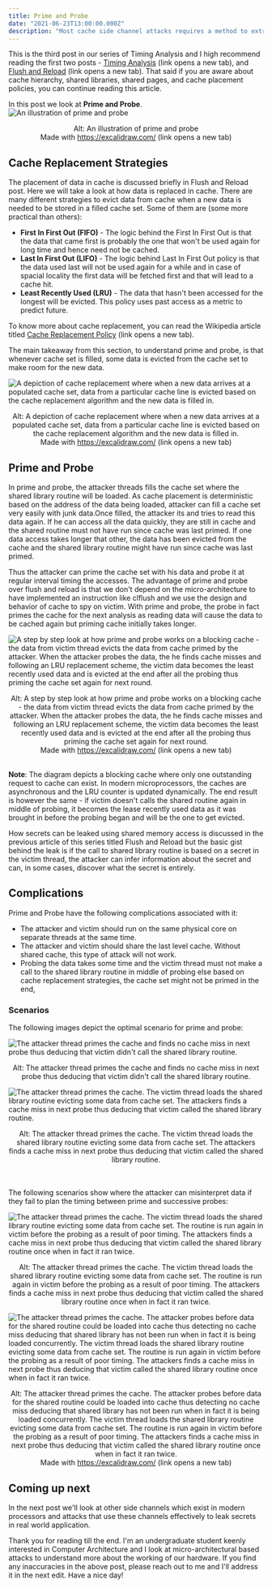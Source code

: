 ```yaml
---
title: Prime and Probe
date: "2021-06-23T13:00:00.000Z"
description: "Most cache side channel attacks requires a method to extract the secret from the cache. Flush and Reload is one such method to extract data from cache side channel that cache replacment policy to leak secrets. It can be used in systems that don't offer an unprivileged instruction to invalidate cache lines."
---
```


This is the third post in our series of Timing Analysis and I high recommend reading the first two posts - <a href="/timing-analysis" target="_blank">Timing Analysis</a> (link opens a new tab), and <a href="/flush-and-reload" target="_blank">Flush and Reload</a> (link opens a new tab). That said if you are aware about cache hierarchy, shared libraries, shared pages, and cache placement policies, you can continue reading this article.

In this post we look at **Prime and Probe**.
![An illustration of prime and probe](./banner.png)
<center>
Alt: An illustration of prime and probe
<br/>
Made with <a href="https://excalidraw.com/" target="_blank">https://excalidraw.com/</a> (link opens a new tab)
</center>

## Cache Replacement Strategies

The placement of data in cache is discussed briefly in Flush and Reload post. Here we will take a look at how data is replaced in cache. There are many different strategies to evict data from cache when a new data is needed to be stored in a filled cache set. Some of them are (some more practical than others):

- **First In First Out (FIFO)** - The logic behind the First In First Out is that the data that came first is probably the one that won't be used again for long time and hence need not be cached.
- **Last In First Out (LIFO)** - The logic behind Last In First Out policy is that the data used last will not be used again for a while and in case of spacial locality the first data will be fetched first and that will lead to a cache hit.
- **Least Recently Used (LRU)** - The data that hasn't been accessed for the longest will be evicted. This policy uses past access as a metric to predict future.

To know more about cache replacement, you can read the Wikipedia article titled <a href="https://en.wikipedia.org/wiki/Cache_replacement_policies" target="_blank">Cache Replacement Policy</a> (link opens a new tab).

The main takeaway from this section, to understand prime and probe, is that whenever cache set is filled, some data is evicted from the cache set to make room for the new data.

![A depiction of cache replacement where when a new data arrives at a populated cache set, data from a particular cache line is evicted based on the cache replacement algorithm and the new data is filled in.](./replacement.png)
<center>
Alt: A depiction of cache replacement where when a new data arrives at a populated cache set, data from a particular cache line is evicted based on the cache replacement algorithm and the new data is filled in.
<br/>
Made with <a href="https://excalidraw.com/" target="_blank">https://excalidraw.com/</a> (link opens a new tab)
</center>


## Prime and Probe

In prime and probe, the attacker threads fills the cache set where the shared library routine will be loaded. As cache placement is deterministic based on the address of the data being loaded, attacker can fill a cache set very easily with junk data.Once filled, the attacker its and tries to read this data again. If he can access all the data quickly, they are still in cache and the shared routine must not have run since cache was last primed. If one data access takes longer that other, the data has been evicted from the cache and the shared library routine might have run since cache was last primed.

Thus the attacker can prime the cache set with his data and probe it at regular interval timing the accesses. The advantage of prime and probe over flush and reload is that we don't depend on the micro-architecture to have implemented an instruction like clflush and we use the design and behavior of cache to spy on victim. With prime and probe, the probe in fact primes the cache for the next analysis as reading data will cause the data to be cached again but priming cache initially takes longer.

![A step by step look at how prime and probe works on a blocking cache - the data from victim thread evicts the data from cache primed by the attacker. When the attacker probes the data, the he finds cache misses and following an LRU replacement scheme, the victim data becomes the least recently used data and is evicted at the end after all the probing thus priming the cache set again for next round.](./pnp.png)
<center>
Alt: A step by step look at how prime and probe works on a blocking cache - the data from victim thread evicts the data from cache primed by the attacker. When the attacker probes the data, the he finds cache misses and following an LRU replacement scheme, the victim data becomes the least recently used data and is evicted at the end after all the probing thus priming the cache set again for next round.
<br/>
Made with <a href="https://excalidraw.com/" target="_blank">https://excalidraw.com/</a> (link opens a new tab)
</center>
<br />

**Note**: The diagram depicts a blocking cache where only one outstanding request to cache can exist. In modern microprocessors, the caches are asynchronous and the LRU counter is updated dynamically. The end result is however the same - if victim doesn't calls the shared routine again in middle of probing, it becomes the lease recently used data as it was brought in before the probing began and will be the one to get evicted.

How secrets can be leaked using shared memory access is discussed in the previous article of this series titled Flush and Reload but the basic gist behind the leak is if the call to shared library routine is based on a secret in the victim thread, the attacker can infer information about the secret and can, in some cases, discover what the secret is entirely.


## Complications

Prime and Probe have the following complications associated with it:

- The attacker and victim should run on the same physical core on separate threads at the same time.
- The attacker and victim should share the last level cache. Without shared cache, this type of attack will not work.
- Probing the data takes some time and the victim thread must not make a call to the shared library routine in middle of probing else based on cache replacement strategies, the cache set might not be primed in the end,


### Scenarios

The following images depict the optimal scenario for prime and probe:

![The attacker thread primes the cache and finds no cache miss in next probe thus deducing that victim didn't call the shared library routine.](./2.png)
<center>
Alt: The attacker thread primes the cache and finds no cache miss in next probe thus deducing that victim didn't call the shared library routine.
</center>

![The attacker thread primes the cache. The victim thread loads the shared library routine evicting some data from cache set. The attackers finds a cache miss in next probe thus deducing that victim called the shared library routine.](./1.png)
<center>
Alt: The attacker thread primes the cache. The victim thread loads the shared library routine evicting some data from cache set. The attackers finds a cache miss in next probe thus deducing that victim called the shared library routine.
</center>
<br />
<br />

The following scenarios show where the attacker can misinterpret data if they fail to plan the timing between prime and successive probes:

![The attacker thread primes the cache. The victim thread loads the shared library routine evicting some data from cache set. The routine is run again in victim before the probing as a result of poor timing. The attackers finds a cache miss in next probe thus deducing that victim called the shared library routine once when in fact it ran twice.](./3.png)
<center>
Alt: The attacker thread primes the cache. The victim thread loads the shared library routine evicting some data from cache set. The routine is run again in victim before the probing as a result of poor timing. The attackers finds a cache miss in next probe thus deducing that victim called the shared library routine once when in fact it ran twice.
</center>

![The attacker thread primes the cache. The attacker probes before data for the shared routine could be loaded into cache thus detecting no cache miss deducing that shared library has not been run when in fact it is being loaded concurrently. The victim thread loads the shared library routine evicting some data from cache set. The routine is run again in victim before the probing as a result of poor timing. The attackers finds a cache miss in next probe thus deducing that victim called the shared library routine once when in fact it ran twice.](./4.png)
<center>
Alt: The attacker thread primes the cache. The attacker probes before data for the shared routine could be loaded into cache thus detecting no cache miss deducing that shared library has not been run when in fact it is being loaded concurrently. The victim thread loads the shared library routine evicting some data from cache set. The routine is run again in victim before the probing as a result of poor timing. The attackers finds a cache miss in next probe thus deducing that victim called the shared library routine once when in fact it ran twice.
<br/>
Made with <a href="https://excalidraw.com/" target="_blank">https://excalidraw.com/</a> (link opens a new tab)
</center>


## Coming up next

In the next post we'll look at other side channels which exist in modern processors and attacks that use these channels effectively to leak secrets in real world application.
 

Thank you for reading till the end. I'm an undergraduate student keenly interested in Computer Architecture and I look at micro-architectural based attacks to understand more about the working of our hardware. If you find any inaccuracies in the above post, please reach out to me and I'll address it in the next edit. Have a nice day!